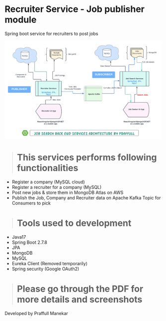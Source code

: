 # Recruiter Service - Job publisher module
Spring boot service for recruiters to post jobs

!["architecture"](https://github.com/praffull9/RecruiterService/blob/9e828d439a6ad093a7ad66ea417246e272947fca/ServicesArchitecture.png "Architecture")

> # This services performs following functionalities
- Register a company (MySQL cloud)
- Register a recruiter for a company (MySQL) 
- Post new jobs & store them in MongoDB Atlas on AWS
- Publish the Job, Company and Recruiter data on Apache Kafka Topic for Consumers to pick

> # Tools used to development
- Java17
- Spring Boot 2.7.8
- JPA
- MongoDB
- MySQL
- Eureka Client (Removed temporarily)
- Spring security (Google OAuth2)

> # Please go through the PDF for more details and screenshots

Developed by
Praffull Manekar

